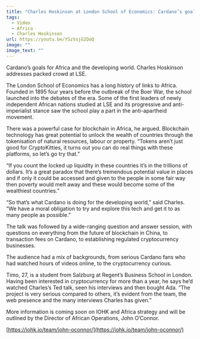 ```yaml
---
title: "Charles Hoskinson at London School of Economics: Cardano’s goals for Africa"
tags:
  - Video
  - Africa
  - Charles Hoskinson
url: https://youtu.be/YSzVsjG2QoQ
image: ""
image_text: ""
---
```


Cardano’s goals for Africa and the developing world. Charles Hoskinson addresses packed crowd at LSE.

The London School of Economics has a long history of links to Africa. Founded in 1895 four years before the outbreak of the Boer War, the school launched into the debates of the era. Some of the first leaders of newly independent African nations studied at LSE and its progressive and anti-imperialist stance saw the school play a part in the anti-apartheid movement.

There was a powerful case for blockchain in Africa, he argued. Blockchain technology has great potential to unlock the wealth of countries through the tokenisation of natural resources, labour or property. “Tokens aren’t just good for CryptoKitties, it turns out you can do real things with these platforms, so let’s go try that.”

“If you count the locked up liquidity in these countries it’s in the trillions of dollars. It’s a great paradox that there’s tremendous potential value in places and if only it could be accessed and given to the people in some fair way then poverty would melt away and these would become some of the wealthiest countries.”

“So that’s what Cardano is doing for the developing world,” said Charles. “We have a moral obligation to try and explore this tech and get it to as many people as possible.”

The talk was followed by a wide-ranging question and answer session, with questions on everything from the future of blockchain in China, to transaction fees on Cardano, to establishing regulated cryptocurrency businesses.

The audience had a mix of backgrounds, from serious Cardano fans who had watched hours of videos online, to the cryptocurrency curious.

Timo, 27, is a student from Salzburg at Regent’s Business School in London. Having been interested in cryptocurrency for more than a year, he says he’d watched Charles’s Ted talk, seen his interviews and then bought Ada. “The project is very serious compared to others, it’s evident from the team, the web presence and the many interviews Charles has given.”

More information is coming soon on IOHK and Africa strategy and will be outlined by the Director of African Operations, John O’Connor.

[https://iohk.io/team/john-oconnor/](https://iohk.io/team/john-oconnor/)
